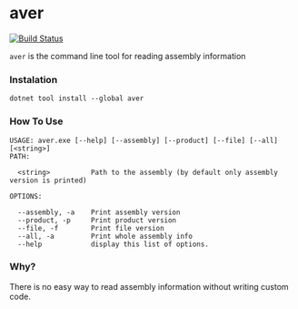 # aver

[![Build Status](https://travis-ci.org/mocosha/assembly-version.svg?branch=master)](https://travis-ci.org/mocosha/assembly-version)

`aver` is the command line tool for reading assembly information

### Instalation

    dotnet tool install --global aver

### How To Use

    USAGE: aver.exe [--help] [--assembly] [--product] [--file] [--all] [<string>]
    PATH:
    
      <string>          Path to the assembly (by default only assembly version is printed)
      
    OPTIONS:
      
      --assembly, -a    Print assembly version
      --product, -p     Print product version
      --file, -f        Print file version
      --all, -a         Print whole assembly info
      --help            display this list of options.

### Why?
There is no easy way to read assembly information without writing custom code.

